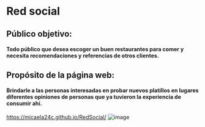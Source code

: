 # Red social

## Público objetivo:

#### Todo público que desea escoger un buen restaurantes para comer y necesita recomendaciones y referencias de otros clientes.

## Propósito de la página web:

#### Brindarle a las personas interesadas en probar nuevos platillos en lugares diferentes opiniones de personas que ya tuvieron la experiencia de consumir ahí.

https://micaela24c.github.io/RedSocial/
![image](https://user-images.githubusercontent.com/93934167/151586772-90be7a97-9d5d-4cdb-a75a-980c215ee9a0.png)
